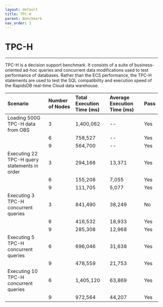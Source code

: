 ```yaml
---
layout: default
title: TPC-H
parent: Benchmark
nav_order: 1
---
```


# TPC-H

---

TPC-H is a decision support benchmark. It consists of a suite of business-oriented ad-hoc queries and concurrent data modifications used to test performance of databases. Rather than the ECS performance, the TPC-H statements are used to test the SQL compatibility and execution speed of the RapidsDB real-time Cloud data warehouse.

| Scenario                                     | Number of Nodes | Total Execution Time (ms) | Average Execution Time (ms) | Pass |
|:---------------------------------------------|:----------------|:--------------------------|:----------------------------|:-----|
| Loading 500G TPC-H data from OBS             | 3               | 1,400,062                 | --                          | Yes  |
|                                              | 6               | 758,527                   | --                          | Yes  |
|                                              | 9               | 564,700                   | --                          | Yes  |
| Executing 22 TPC-H query statements in order | 3               | 294,166                   | 13,371                      | Yes  |
|                                              | 6               | 155,208                   | 7,055                       | Yes  |
|                                              | 9               | 111,705                   | 5,077                       | Yes  |
| Executing 3 TPC-H concurrent queries         | 3               | 841,490                   | 38,249                      | No   |
|                                              | 6               | 416,532                   | 18,933                      | Yes  |
|                                              | 9               | 285,308                   | 12,968                      | Yes  |
| Executing 5 TPC-H concurrent queries         | 6               | 696,046                   | 31,638                      | Yes  |
|                                              | 9               | 478,559                   | 21,753                      | Yes  |
| Executing 10 TPC-H concurrent queries        | 6               | 1,405,120                 | 63,869                      | Yes  |
|                                              | 9               | 972,564                   | 44,207                      | Yes  |

